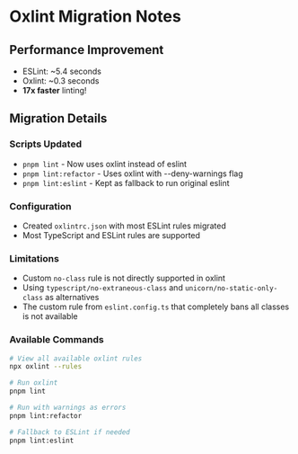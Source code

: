 # Oxlint Migration Notes

## Performance Improvement
- ESLint: ~5.4 seconds
- Oxlint: ~0.3 seconds
- **17x faster** linting!

## Migration Details

### Scripts Updated
- `pnpm lint` - Now uses oxlint instead of eslint
- `pnpm lint:refactor` - Uses oxlint with --deny-warnings flag
- `pnpm lint:eslint` - Kept as fallback to run original eslint

### Configuration
- Created `oxlintrc.json` with most ESLint rules migrated
- Most TypeScript and ESLint rules are supported

### Limitations
- Custom `no-class` rule is not directly supported in oxlint
- Using `typescript/no-extraneous-class` and `unicorn/no-static-only-class` as alternatives
- The custom rule from `eslint.config.ts` that completely bans all classes is not available

### Available Commands
```bash
# View all available oxlint rules
npx oxlint --rules

# Run oxlint
pnpm lint

# Run with warnings as errors
pnpm lint:refactor

# Fallback to ESLint if needed
pnpm lint:eslint
```
